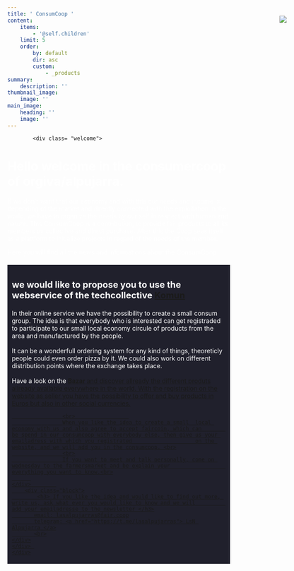 ```yaml
---
title: ' ConsumCoop '
content:
    items:
        - '@self.children'
    limit: 5
    order:
        by: default
        dir: asc
        custom:
            - _products
summary:
    description: ''
thumbnail_image:
    image: ''
main_image:
    heading: ''
    image: ''
---
```


   <head>
   <style>
            body{    
                background-attachment: fixed;
                width: auto;
            }
            
            a{
            text-decoration: none;
            color: white;
            }
            a:hover{
            color:grey;
            }
            a:active{
            }
            a:visited{
            }
        .container{
                width : auto%;
                margin: auto;
            }
        .list{
            border: 1px #ccc solid;
            }
            .list ul{
               list-style: square;
            }    
        .welcome{
                border-radius: 15px;
                 background-color: #20202c;
                 padding: 5px 10px;
                margin: 20px 0;
                color: white;
            }
            .faircoin{
            float: right;
            width: 10%;
            position: absolute;
            right: 20px;
            top: 90px;
          
            }
            .block{
                background-color: #20202c;
                padding: 5px 10px;
                margin: 20px 0;
                color: white;
            }
            h1{
                color: white;
                text-alinge: centre;
            }
            h2{
                color: white;
            }
            h3{
                color: white;
                font-size: 20px;
            }
            p{
                color: white;
            }
            

</style>
</head>
 <div class="faircoin">
            <a href="https://fair-coin.org/"><img src="https://fair-coin.org/sites/default/files/inlineimg/weacceptfaircoin.png"> </a>
    </div> 
<div class= "body">
        
<div class= "container">

    	    <div class= "welcome">
<h1> Hello welcome in the consumercoop of orgiva/alpujarra. </h1>

If we don't want that our economy and with this our needs and income is depending of the market and directly connected with the exploitation in the world, we have to organize the needs by our self in respect with human and nature. This ConsumCoop is a contribution, to provide fair products to all its members by collective and direct purchase. After this the Coop sees itself as a plattform to initialize projects in regard of the needs of the member.

Here you will find all the news and informations about the ConsumCoop.
        </div> 
    <div class="block">
    	<h3> we would like to propose you to use the webservice of the techcollective <a href="https://bazar.komun.org/en/">  					Komun </a> </h3>
    				In their online service we have the possibility to create a small consum group. The idea is that everybody who 						is interested can get registraded to participate to our small local economy circule of products from the area 						and manufactured by the people. <br>
    				<br>
    				It can be a wonderfull ordering system for any kind of things, theoreticly people could even order pizza by it.
                    We could also work on different distribution points where the exchange takes place. <br>
    				<br>
    Have a look on the <a href="https://bazar.komun.org/"> <b> Bazar </b> and discover allready the different produts allready available everywhere in the world. With the registration on the website as seller you have the possibility to offer and buy products in Euros but also in other social currencies. <br>
                    
                    <br>                 
                    When you like the idea to create a small  local economy with us and also agree to accept faircoin, which can 					be spend in our consumcoop with everybody else, then give us your emailadress with which you registrated 					on the website, and we will add you in the consumcoop. <br>
                    <br>
                    If you want to meet and talk personally, come on wednesday to the farmersmarket and be explain your 							everything you want to know.<br>
          
    </div>        
        <div class="block">
       		<h3> If you like the idea and would like to find out more, write us, ask what ever you would like to know and we will 				add your emailadresse to the newsletter </h3>
           email: lasalpujarras@fair.coop
           telegram: <a href="https://t.me/lasalpujarras"> LsN Alpujarra </a>
           <br>
    </div>
    </div> 
    </div>



